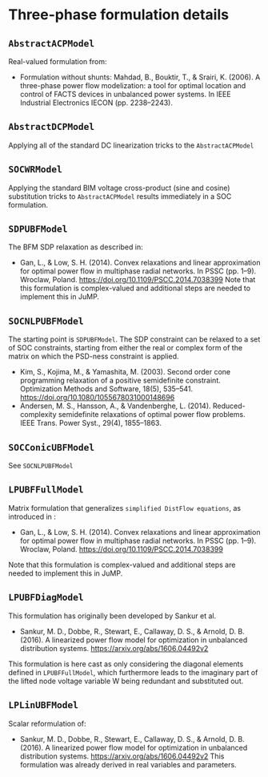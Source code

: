 # Three-phase formulation details


## `AbstractACPModel`
Real-valued formulation from:
- Formulation without shunts: Mahdad, B., Bouktir, T., & Srairi, K. (2006). A three-phase power flow modelization: a tool for optimal location and control of FACTS devices in unbalanced power systems. In IEEE Industrial Electronics IECON (pp. 2238–2243).



## `AbstractDCPModel`
Applying all of the standard DC linearization tricks to the `AbstractACPModel`

## `SOCWRModel`
Applying the standard BIM voltage cross-product (sine and cosine) substitution tricks to `AbstractACPModel` results immediately in a SOC formulation.

## `SDPUBFModel`
The BFM SDP relaxation as described in:
- Gan, L., & Low, S. H. (2014). Convex relaxations and linear approximation for optimal power flow in multiphase radial networks. In PSSC (pp. 1–9). Wroclaw, Poland. https://doi.org/10.1109/PSCC.2014.7038399
Note that this formulation is complex-valued and additional steps are needed to implement this in JuMP.

## `SOCNLPUBFModel`
The starting point is `SDPUBFModel`. The SDP constraint can be relaxed to a set of SOC constraints, starting from either the real or complex form of the matrix on which the PSD-ness constraint is applied.
- Kim, S., Kojima, M., & Yamashita, M. (2003). Second order cone programming relaxation of a positive semidefinite constraint. Optimization Methods and Software, 18(5), 535–541. https://doi.org/10.1080/1055678031000148696
- Andersen, M. S., Hansson, A., & Vandenberghe, L. (2014). Reduced-complexity semidefinite relaxations of optimal power flow problems. IEEE Trans. Power Syst., 29(4), 1855–1863.


## `SOCConicUBFModel`
See `SOCNLPUBFModel`


## `LPUBFFullModel`
Matrix formulation that generalizes `simplified DistFlow equations`, as introduced in :
- Gan, L., & Low, S. H. (2014). Convex relaxations and linear approximation for optimal power flow in multiphase radial networks. In PSSC (pp. 1–9). Wroclaw, Poland. https://doi.org/10.1109/PSCC.2014.7038399

Note that this formulation is complex-valued and additional steps are needed to implement this in JuMP.

## `LPUBFDiagModel`
This formulation has originally been developed by Sankur et al.
- Sankur, M. D., Dobbe, R., Stewart, E., Callaway, D. S., & Arnold, D. B. (2016). A linearized power flow model for optimization in unbalanced distribution systems. https://arxiv.org/abs/1606.04492v2

This formulation is here cast as only considering the diagonal elements defined in `LPUBFFullModel`, which furthermore leads to the imaginary part of the lifted node voltage variable W being redundant and substituted out.

## `LPLinUBFModel`
Scalar reformulation of:
- Sankur, M. D., Dobbe, R., Stewart, E., Callaway, D. S., & Arnold, D. B. (2016). A linearized power flow model for optimization in unbalanced distribution systems. https://arxiv.org/abs/1606.04492v2
This formulation was already derived in real variables and parameters.

